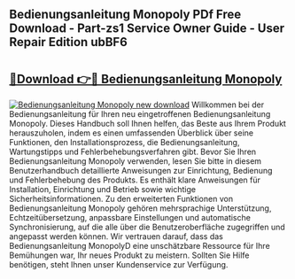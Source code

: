 ## Bedienungsanleitung Monopoly PDf Free Download - Part-zs1 Service Owner Guide - User Repair Edition ubBF6

# <h2><a href="http://df67km.blite.top/?on=Bedienungsanleitung+Monopoly">🔗Download 👉🔴 Bedienungsanleitung Monopoly</a></h2>

[![Bedienungsanleitung Monopoly new download](https://i.imgur.com/lujVjoI.png)](http://df67km.blite.top/?on=Bedienungsanleitung+Monopoly)
Willkommen bei der Bedienungsanleitung für Ihren neu eingetroffenen Bedienungsanleitung Monopoly. Dieses Handbuch soll Ihnen helfen, das Beste aus Ihrem Produkt herauszuholen, indem es einen umfassenden Überblick über seine Funktionen, den Installationsprozess, die Bedienungsanleitung, Wartungstipps und Fehlerbehebungsverfahren gibt. Bevor Sie Ihren Bedienungsanleitung Monopoly verwenden, lesen Sie bitte in diesem Benutzerhandbuch detaillierte Anweisungen zur Einrichtung, Bedienung und Fehlerbehebung des Produkts. Es enthält klare Anweisungen für Installation, Einrichtung und Betrieb sowie wichtige Sicherheitsinformationen. Zu den erweiterten Funktionen von Bedienungsanleitung Monopoly gehören mehrsprachige Unterstützung, Echtzeitübersetzung, anpassbare Einstellungen und automatische Synchronisierung, auf die alle über die Benutzeroberfläche zugegriffen und angepasst werden können. Wir vertrauen darauf, dass das Bedienungsanleitung MonopolyD eine unschätzbare Ressource für Ihre Bemühungen war, Ihr neues Produkt zu meistern. Sollten Sie Hilfe benötigen, steht Ihnen unser Kundenservice zur Verfügung.
